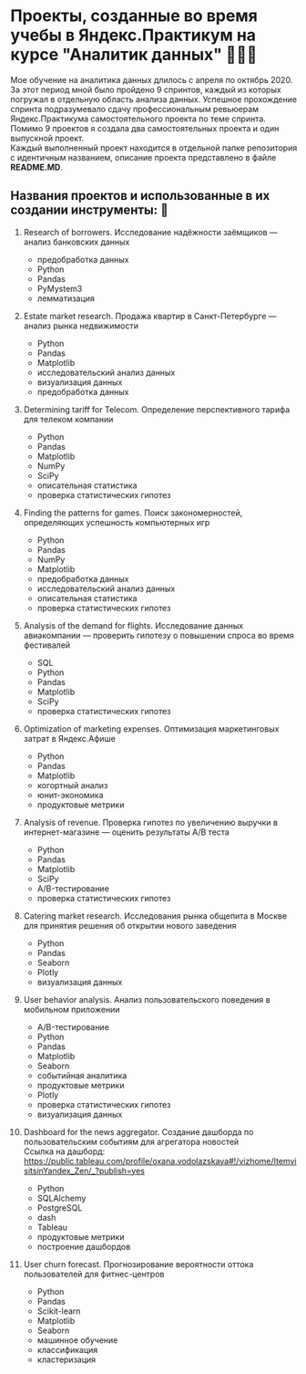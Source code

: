  # Проекты, созданные во время учебы в Яндекс.Практикум на курсе "Аналитик данных"  👩🏻‍💻  
 
 Мое обучение на аналитика данных длилось с апреля по октябрь 2020. За этот период мной было пройдено 9 спринтов, каждый из которых погружал в отдельную область анализа данных. Успешное прохождение спринта подразумевало сдачу профессиональным ревьюерам Яндекс.Практикума самостоятельного проекта по теме спринта. Помимо 9 проектов я создала два самостоятельных проекта и один выпускной проект.    
 Каждый выполненный проект находится в отдельной папке репозитория с идентичным названием, описание проекта представлено в файле **README.MD**.   
 
 ## Названия проектов и использованные в их создании инструменты: 🚀   
 1. Research of borrowers. Исследование надёжности заёмщиков — анализ банковских данных     
    - предобработка данных   
    - Python   
    - Pandas   
    - PyMystem3   
    - лемматизация   
   
 2. Estate market research. Продажа квартир в Санкт-Петербурге — анализ рынка недвижимости      
    - Python   
    - Pandas   
    - Matplotlib   
    - исследовательский анализ данных   
    - визуализация данных   
    - предобработка данных   
    
 3. Determining tariff for Telecom. Определение перспективного тарифа для телеком компании      
    - Python   
    - Pandas   
    - Matplotlib   
    - NumPy   
    - SciPy   
    - описательная статистика    
    - проверка статистических гипотез   
    
 4. Finding the patterns for games. Поиск закономерностей, определяющих успешность компьютерных игр       
    - Python   
    - Pandas   
    - NumPy   
    - Matplotlib   
    - предобработка данных   
    - исследовательский анализ данных   
    - описательная статистика   
    - проверка статистических гипотез     
    
 5. Analysis of the demand for flights. Исследование данных авиакомпании — проверить гипотезу о повышении спроса во время фестивалей     
    - SQL   
    - Python   
    - Pandas   
    - Matplotlib    
    - SciPy   
    - проверка статистических гипотез   
    
 6. Optimization of marketing expenses. Оптимизация маркетинговых затрат в Яндекс.Афише      
    - Python   
    - Pandas   
    - Matplotlib   
    - когортный анализ   
    - юнит-экономика   
    - продуктовые метрики   
    
 7. Analysis of revenue. Проверка гипотез по увеличению выручки в интернет-магазине — оценить результаты A/B теста      
    - Python   
    - Pandas   
    - Matplotlib   
    - SciPy   
    - A/B-тестирование   
    - проверка статистических гипотез   
    
 8. Catering market research. Исследования рынка общепита в Москве для принятия решения об открытии нового заведения    
    - Python   
    - Pandas   
    - Seaborn   
    - Plotly   
    - визуализация данных   
    
 9. User behavior analysis. Анализ пользовательского поведения в мобильном приложении   
    - A/B-тестирование   
    - Python   
    - Pandas   
    - Matplotlib   
    - Seaborn   
    - событийная аналитика   
    - продуктовые метрики   
    - Plotly   
    - проверка статистических гипотез   
    - визуализация данных   
    
 10. Dashboard for the news aggregator. Создание дашборда по пользовательским событиям для агрегатора новостей     
 Ссылка на дашборд: https://public.tableau.com/profile/oxana.vodolazskaya#!/vizhome/ItemvisitsinYandex_Zen/_?publish=yes   
     - Python   
     - SQLAlchemy   
     - PostgreSQL   
     - dash   
     - Tableau   
     - продуктовые метрики   
     - построение дашбордов   
    
 11. User churn forecast. Прогнозирование вероятности оттока пользователей для фитнес-центров
     - Python   
     - Pandas   
     - Scikit-learn   
     - Matplotlib   
     - Seaborn   
     - машинное обучение   
     - классификация   
     - кластеризация   
